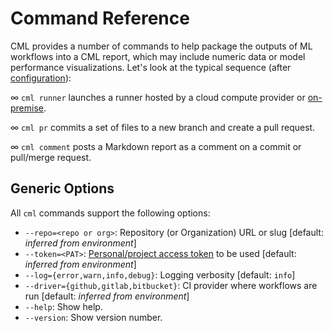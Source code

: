 # Command Reference

CML provides a number of commands to help package the outputs of ML workflows
into a CML report, which may include numeric data or model performance
visualizations. Let's look at the typical sequence (after
[configuration](/doc/config)):

∞ `cml runner` launches a runner hosted by a cloud compute provider or
[on-premise](/doc/self-hosted-runners).

∞ `cml pr` commits a set of files to a new branch and create a pull request.

∞ `cml comment` posts a Markdown report as a comment on a commit or pull/merge
request.

## Generic Options

All `cml` commands support the following options:

- `--repo=<repo or org>`: Repository (or Organization) URL or slug [default:
  *inferred from environment*]
- `--token=<PAT>`: [Personal/project access token] to be used [default:
  *inferred from environment*]
- `--log={error,warn,info,debug}`: Logging verbosity [default: `info`]
- `--driver={github,gitlab,bitbucket}`: CI provider where workflows are run
  [default: *inferred from environment*]
- `--help`: Show help.
- `--version`: Show version number.

[personal/project access token]:
  https://cml.dev/doc/self-hosted-runners#personal-access-token
